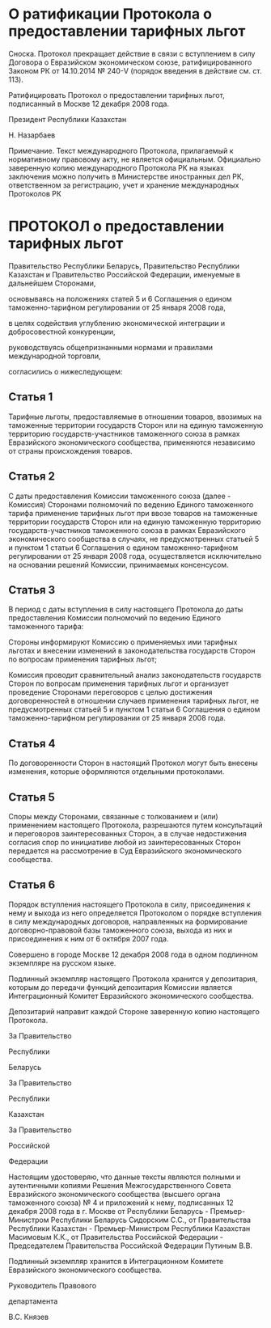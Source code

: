 # О ратификации Протокола о предоставлении тарифных льгот

Сноска. Протокол прекращает действие в связи с вступлением в силу Договора о Евразийском экономическом союзе, ратифицированного Законом РК от 14.10.2014 № 240-V (порядок введения в действие см. ст. 113).

Ратифицировать Протокол о предоставлении тарифных льгот, подписанный в Москве 12 декабря 2008 года.

Президент Республики Казахстан

Н. Назарбаев

Примечание. Текст международного Протокола, прилагаемый к нормативному правовому акту, не является официальным. Официально заверенную копию международного Протокола РК на языках заключения можно получить в Министерстве иностранных дел РК, ответственном за регистрацию, учет и хранение международных Протоколов РК

# ПРОТОКОЛ о предоставлении тарифных льгот

Правительство Республики Беларусь, Правительство Республики Казахстан и Правительство Российской Федерации, именуемые в дальнейшем Сторонами,

основываясь на положениях статей 5 и 6 Соглашения о едином таможенно-тарифном регулировании от 25 января 2008 года,

в целях содействия углублению экономической интеграции и добросовестной конкуренции,

руководствуясь общепризнанными нормами и правилами международной торговли,

согласились о нижеследующем:

## Статья 1

Тарифные льготы, предоставляемые в отношении товаров, ввозимых на таможенные территории государств Сторон или на единую таможенную территорию государств-участников таможенного союза в рамках Евразийского экономического сообщества, применяются независимо от страны происхождения товаров.

## Статья 2

С даты предоставления Комиссии таможенного союза (далее - Комиссия) Сторонами полномочий по ведению Единого таможенного тарифа применение тарифных льгот при ввозе товаров на таможенные территории государств Сторон или на единую таможенную территорию государств-участников таможенного союза в рамках Евразийского экономического сообщества в случаях, не предусмотренных статьей 5 и пунктом 1 статьи 6 Соглашения о едином таможенно-тарифном регулировании от 25 января 2008 года, осуществляется исключительно на основании решений Комиссии, принимаемых консенсусом.

## Статья 3

В период с даты вступления в силу настоящего Протокола до даты предоставления Комиссии полномочий по ведению Единого таможенного тарифа:

Стороны информируют Комиссию о применяемых ими тарифных льготах и внесении изменений в законодательства государств Сторон по вопросам применения тарифных льгот;

Комиссия проводит сравнительный анализ законодательств государств Сторон по вопросам применения тарифных льгот и организует проведение Сторонами переговоров с целью достижения договоренностей в отношении случаев применения тарифных льгот, не предусмотренных статьей 5 и пунктом 1 статьи 6 Соглашения о едином таможенно-тарифном регулировании от 25 января 2008 года.

## Статья 4

По договоренности Сторон в настоящий Протокол могут быть внесены изменения, которые оформляются отдельными протоколами.

## Статья 5

Споры между Сторонами, связанные с толкованием и (или) применением настоящего Протокола, разрешаются путем консультаций и переговоров заинтересованных Сторон, а в случае недостижения согласия спор по инициативе любой из заинтересованных Сторон передается на рассмотрение в Суд Евразийского экономического сообщества.

## Статья 6

Порядок вступления настоящего Протокола в силу, присоединения к нему и выхода из него определяется Протоколом о порядке вступления в силу международных договоров, направленных на формирование договорно-правовой базы таможенного союза, выхода из них и присоединения к ним от 6 октября 2007 года.

Совершено в городе Москве 12 декабря 2008 года в одном подлинном экземпляре на русском языке.

Подлинный экземпляр настоящего Протокола хранится у депозитария, которым до передачи функций депозитария Комиссии является Интеграционный Комитет Евразийского экономического сообщества.

Депозитарий направит каждой Стороне заверенную копию настоящего Протокола.

За Правительство

Республики

Беларусь

За Правительство

Республики

Казахстан

За Правительство

Российской

Федерации

Настоящим удостоверяю, что данные тексты являются полными и аутентичными копиями Решения Межгосударственного Совета Евразийского экономического сообщества (высшего органа таможенного союза) № 4 и приложений к нему, подписанных 12 декабря 2008 года в г. Москве от Республики Беларусь - Премьер-Министром Республики Беларусь Сидорским С.С., от Правительства Республики Казахстан - Премьер-Министром Республики Казахстан Масимовым К.К., от Правительства Российской Федерации - Председателем Правительства Российской Федерации Путиным В.В.

Подлинный экземпляр хранится в Интеграционном Комитете Евразийского экономического сообщества.

Руководитель Правового

департамента

В.С. Князев

